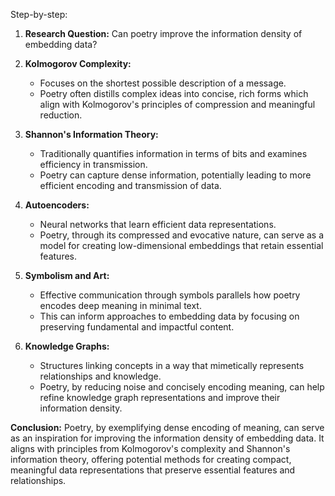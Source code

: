 Step-by-step:

1. **Research Question:** Can poetry improve the information density of embedding data?

2. **Kolmogorov Complexity:**
   - Focuses on the shortest possible description of a message.
   - Poetry often distills complex ideas into concise, rich forms which align with Kolmogorov's principles of compression and meaningful reduction.

3. **Shannon's Information Theory:**
   - Traditionally quantifies information in terms of bits and examines efficiency in transmission.
   - Poetry can capture dense information, potentially leading to more efficient encoding and transmission of data.

4. **Autoencoders:**
   - Neural networks that learn efficient data representations.
   - Poetry, through its compressed and evocative nature, can serve as a model for creating low-dimensional embeddings that retain essential features.

5. **Symbolism and Art:**
   - Effective communication through symbols parallels how poetry encodes deep meaning in minimal text.
   - This can inform approaches to embedding data by focusing on preserving fundamental and impactful content.

6. **Knowledge Graphs:**
   - Structures linking concepts in a way that mimetically represents relationships and knowledge.
   - Poetry, by reducing noise and concisely encoding meaning, can help refine knowledge graph representations and improve their information density.

**Conclusion:**
Poetry, by exemplifying dense encoding of meaning, can serve as an inspiration for improving the information density of embedding data. It aligns with principles from Kolmogorov's complexity and Shannon's information theory, offering potential methods for creating compact, meaningful data representations that preserve essential features and relationships.